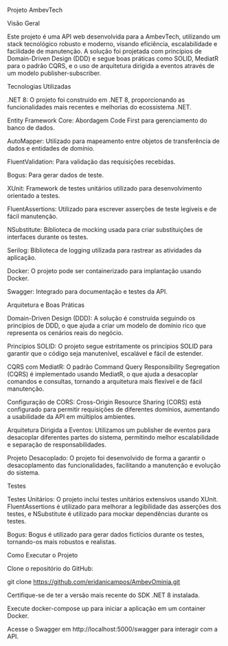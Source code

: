 Projeto AmbevTech

Visão Geral

Este projeto é uma API web desenvolvida para a AmbevTech, utilizando um stack tecnológico robusto e moderno, visando eficiência, escalabilidade e facilidade de manutenção. A solução foi projetada com princípios de Domain-Driven Design (DDD) e segue boas práticas como SOLID, MediatR para o padrão CQRS, e o uso de arquitetura dirigida a eventos através de um modelo publisher-subscriber.

Tecnologias Utilizadas

.NET 8: O projeto foi construído em .NET 8, proporcionando as funcionalidades mais recentes e melhorias do ecossistema .NET.

Entity Framework Core: Abordagem Code First para gerenciamento do banco de dados.

AutoMapper: Utilizado para mapeamento entre objetos de transferência de dados e entidades de domínio.

FluentValidation: Para validação das requisições recebidas.

Bogus: Para gerar dados de teste.

XUnit: Framework de testes unitários utilizado para desenvolvimento orientado a testes.

FluentAssertions: Utilizado para escrever asserções de teste legíveis e de fácil manutenção.

NSubstitute: Biblioteca de mocking usada para criar substituições de interfaces durante os testes.

Serilog: Biblioteca de logging utilizada para rastrear as atividades da aplicação.

Docker: O projeto pode ser containerizado para implantação usando Docker.

Swagger: Integrado para documentação e testes da API.

Arquitetura e Boas Práticas

Domain-Driven Design (DDD): A solução é construída seguindo os princípios de DDD, o que ajuda a criar um modelo de domínio rico que representa os cenários reais do negócio.

Princípios SOLID: O projeto segue estritamente os princípios SOLID para garantir que o código seja manutenível, escalável e fácil de estender.

CQRS com MediatR: O padrão Command Query Responsibility Segregation (CQRS) é implementado usando MediatR, o que ajuda a desacoplar comandos e consultas, tornando a arquitetura mais flexível e de fácil manutenção.

Configuração de CORS: Cross-Origin Resource Sharing (CORS) está configurado para permitir requisições de diferentes domínios, aumentando a usabilidade da API em múltiplos ambientes.

Arquitetura Dirigida a Eventos: Utilizamos um publisher de eventos para desacoplar diferentes partes do sistema, permitindo melhor escalabilidade e separação de responsabilidades.

Projeto Desacoplado: O projeto foi desenvolvido de forma a garantir o desacoplamento das funcionalidades, facilitando a manutenção e evolução do sistema.

Testes

Testes Unitários: O projeto inclui testes unitários extensivos usando XUnit. FluentAssertions é utilizado para melhorar a legibilidade das asserções dos testes, e NSubstitute é utilizado para mockar dependências durante os testes.

Bogus: Bogus é utilizado para gerar dados fictícios durante os testes, tornando-os mais robustos e realistas.

Como Executar o Projeto

Clone o repositório do GitHub:

git clone https://github.com/eridanicampos/AmbevOminia.git

Certifique-se de ter a versão mais recente do SDK .NET 8 instalada.

Execute docker-compose up para iniciar a aplicação em um container Docker.

Acesse o Swagger em http://localhost:5000/swagger para interagir com a API.
